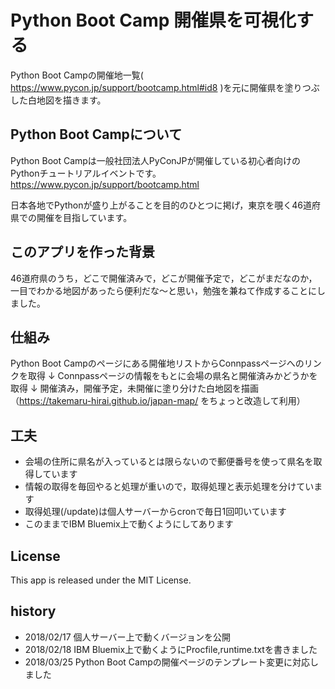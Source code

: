# Python Boot Camp 開催県を可視化する

Python Boot Campの開催地一覧( https://www.pycon.jp/support/bootcamp.html#id8 )を元に開催県を塗りつぶした白地図を描きます。

## Python Boot Campについて

Python Boot Campは一般社団法人PyConJPが開催している初心者向けのPythonチュートリアルイベントです。
https://www.pycon.jp/support/bootcamp.html

日本各地でPythonが盛り上がることを目的のひとつに掲げ，東京を覗く46道府県での開催を目指しています。

## このアプリを作った背景

46道府県のうち，どこで開催済みで，どこが開催予定で，どこがまだなのか，一目でわかる地図があったら便利だな〜と思い，勉強を兼ねて作成することにしました。

## 仕組み

Python Boot Campのページにある開催地リストからConnpassページへのリンクを取得
↓
Connpassページの情報をもとに会場の県名と開催済みかどうかを取得
↓
開催済み，開催予定，未開催に塗り分けた白地図を描画（https://takemaru-hirai.github.io/japan-map/ をちょっと改造して利用）

## 工夫

- 会場の住所に県名が入っているとは限らないので郵便番号を使って県名を取得しています
- 情報の取得を毎回やると処理が重いので，取得処理と表示処理を分けています
- 取得処理(/update)は個人サーバーからcronで毎日1回叩いています
- このままでIBM Bluemix上で動くようにしてあります

## License

This app is released under the MIT License.

## history
- 2018/02/17 個人サーバー上で動くバージョンを公開
- 2018/02/18 IBM Bluemix上で動くようにProcfile,runtime.txtを書きました
- 2018/03/25 Python Boot Campの開催ページのテンプレート変更に対応しました
